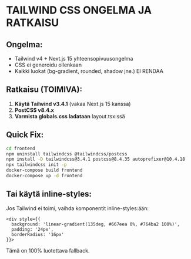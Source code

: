 # TAILWIND CSS ONGELMA JA RATKAISU

## Ongelma:
- Tailwind v4 + Next.js 15 yhteensopivuusongelma
- CSS ei generoidu ollenkaan
- Kaikki luokat (bg-gradient, rounded, shadow jne.) EI RENDAA

## Ratkaisu (TOIMIVA):

1. **Käytä Tailwind v3.4.1** (vakaa Next.js 15 kanssa)
2. **PostCSS v8.4.x**
3. **Varmista globals.css ladataan** layout.tsx:ssä

## Quick Fix:

```bash
cd frontend
npm uninstall tailwindcss @tailwindcss/postcss
npm install -D tailwindcss@3.4.1 postcss@8.4.35 autoprefixer@10.4.18
npx tailwindcss init -p
docker-compose build frontend
docker-compose up -d frontend
```

## Tai käytä inline-styles:

Jos Tailwind ei toimi, vaihda komponentit inline-styles:ään:
```tsx
<div style={{
  background: 'linear-gradient(135deg, #667eea 0%, #764ba2 100%)',
  padding: '24px',
  borderRadius: '16px'
}}>
```

Tämä on 100% luotettava fallback.
